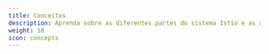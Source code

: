 ```yaml
---
title: Conceitos
description: Aprenda sobre as diferentes partes do sistema Istio e as abstrações que ela usa.
weight: 10
icon: concepts
---
```

